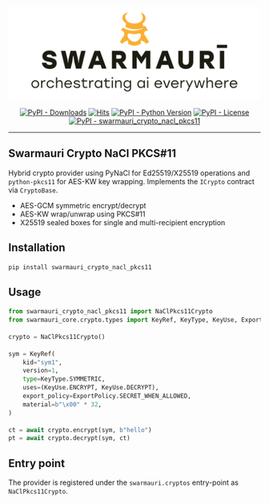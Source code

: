 ![Swamauri Logo](https://github.com/swarmauri/swarmauri-sdk/blob/3d4d1cfa949399d7019ae9d8f296afba773dfb7f/assets/swarmauri.brand.theme.svg)

<p align="center">
    <a href="https://pypi.org/project/swarmauri_crypto_nacl_pkcs11/">
        <img src="https://img.shields.io/pypi/dm/swarmauri_crypto_nacl_pkcs11" alt="PyPI - Downloads"/></a>
    <a href="https://hits.sh/github.com/swarmauri/swarmauri-sdk/tree/master/pkgs/standards/swarmauri_crypto_nacl_pkcs11/">
        <img alt="Hits" src="https://hits.sh/github.com/swarmauri/swarmauri-sdk/tree/master/pkgs/standards/swarmauri_crypto_nacl_pkcs11.svg"/></a>
    <a href="https://pypi.org/project/swarmauri_crypto_nacl_pkcs11/">
        <img src="https://img.shields.io/pypi/pyversions/swarmauri_crypto_nacl_pkcs11" alt="PyPI - Python Version"/></a>
    <a href="https://pypi.org/project/swarmauri_crypto_nacl_pkcs11/">
        <img src="https://img.shields.io/pypi/l/swarmauri_crypto_nacl_pkcs11" alt="PyPI - License"/></a>
    <a href="https://pypi.org/project/swarmauri_crypto_nacl_pkcs11/">
        <img src="https://img.shields.io/pypi/v/swarmauri_crypto_nacl_pkcs11?label=swarmauri_crypto_nacl_pkcs11&color=green" alt="PyPI - swarmauri_crypto_nacl_pkcs11"/></a>
</p>

---

## Swarmauri Crypto NaCl PKCS#11

Hybrid crypto provider using PyNaCl for Ed25519/X25519 operations and `python-pkcs11` for AES-KW key wrapping. Implements the `ICrypto` contract via `CryptoBase`.

- AES-GCM symmetric encrypt/decrypt
- AES-KW wrap/unwrap using PKCS#11
- X25519 sealed boxes for single and multi-recipient encryption

## Installation

```bash
pip install swarmauri_crypto_nacl_pkcs11
```

## Usage

```python
from swarmauri_crypto_nacl_pkcs11 import NaClPkcs11Crypto
from swarmauri_core.crypto.types import KeyRef, KeyType, KeyUse, ExportPolicy

crypto = NaClPkcs11Crypto()

sym = KeyRef(
    kid="sym1",
    version=1,
    type=KeyType.SYMMETRIC,
    uses=(KeyUse.ENCRYPT, KeyUse.DECRYPT),
    export_policy=ExportPolicy.SECRET_WHEN_ALLOWED,
    material=b"\x00" * 32,
)

ct = await crypto.encrypt(sym, b"hello")
pt = await crypto.decrypt(sym, ct)
```

## Entry point

The provider is registered under the `swarmauri.cryptos` entry-point as `NaClPkcs11Crypto`.
